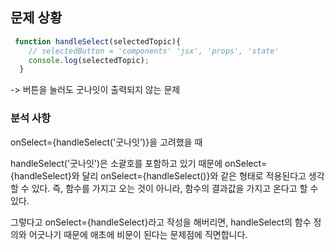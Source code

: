 ## 문제 상황

```jsx
 function handleSelect(selectedTopic){
    // selectedButton = 'components' 'jsx', 'props', 'state'
    console.log(selectedTopic);
  }
  ```

  -> 버튼을 눌러도 굿나잇이 출력되지 않는 문제

  ### 분석 사항

  onSelect={handleSelect('굿나잇')}을 고려했을 때

  handleSelect('굿나잇')은 소괄호를 포함하고 있기 때문에 onSelect={handleSelect}와 달리
  onSelect={handleSelect()}와 같은 형태로 적용된다고 생각할 수 있다.
  즉, 함수를 가지고 오는 것이 아니라, 함수의 결과값을 가지고 온다고 할 수 있다.

  그렇다고 onSelect={handleSelect}라고 작성을 해버리면, handleSelect의 함수 정의와 어긋나기 때문에 애초에 비문이 된다는 문제점에 직면합니다.